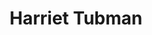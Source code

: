 ---
pid: ls103
title: Harriet Tubman
location_transcription: Lombard and 9th or Logan Square
coordinates: "[-75.156877239534, 39.943695729885]"
zipcode: '19003'
gen_neighborhood: 
neighborhood: 
outside_phl: 'Ardmore PA '
age: '45'
age_range: 40-49
instagram: 
image_file_name: ls_103.jpg
proposal_transcription: A statue of Ms. Tubman depicting how she may have looked when
  she first arrived in Philadelphia, her first taste of freedom. She was taken in
  by Stephen Smith, who lived near 9th and Lombard. To award slave catchers, Smith
  took her to Cape May, where she worked and saved money for expectations back into
  Maryland to free her family. Also her work with the U.S. sanitary commission in
  Philadelphia should be honored.
topic: African Americans,Person,History
topic_summary: 0, 0, 0, 0
type: Sculpture Statue
keywords_other: 
credit: 
image_labels: 
twitter: 
facebook: 
permalink: "/monuments/ls103/"
layout: item-page
---